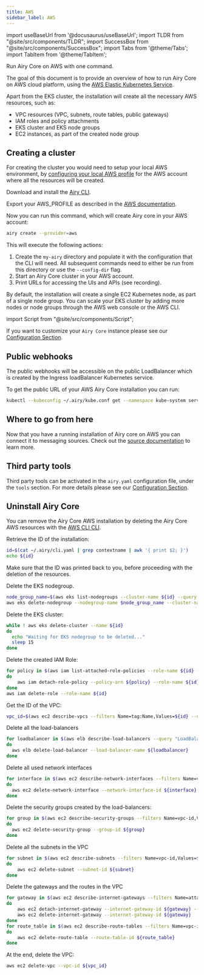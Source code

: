 ```yaml
---
title: AWS
sidebar_label: AWS
---
```


import useBaseUrl from '@docusaurus/useBaseUrl';
import TLDR from "@site/src/components/TLDR";
import SuccessBox from "@site/src/components/SuccessBox";
import Tabs from '@theme/Tabs';
import TabItem from '@theme/TabItem';

<TLDR>

Run Airy Core on AWS with one command.

</TLDR>

The goal of this document is to provide an overview of how to run Airy Core on
AWS cloud platform, using the [AWS Elastic Kubernetes Service](https://aws.amazon.com/eks/).

Apart from the EKS cluster, the installation will create all the necessary AWS resources, such as:

- VPC resources (VPC, subnets, route tables, public gateways)
- IAM roles and policy attachments
- EKS cluster and EKS node groups
- EC2 instances, as part of the created node group

## Creating a cluster

For creating the cluster you would need to setup your local AWS environment, by [configuring your local AWS profile](https://docs.aws.amazon.com/cli/latest/userguide/cli-configure-quickstart.html) for the AWS account where all the resources will be created.

Download and install the [Airy CLI](cli/installation.md).

Export your AWS_PROFILE as described in the [AWS documentation](https://docs.aws.amazon.com/cli/latest/userguide/cli-configure-profiles.html).

Now you can run this command, which will create Airy core in your AWS account:

```bash
airy create --provider=aws
```

This will execute the following actions:
1. Create the `my-airy` directory and populate it with the configuration that the CLI will need. All subsequent commands need to either be run from this directory or use the `--config-dir` flag.
2. Start an Airy Core cluster in your AWS account.
3. Print URLs for accessing the UIs and APIs (see recording).

By default, the installation will create a single EC2 Kubernetes node, as part of a single node group. You can scale your EKS cluster by adding more nodes or node groups through the AWS web console or the AWS CLI.

import Script from "@site/src/components/Script";

<Script data-cols="120" data-rows="32" id="asciicast-PR1ZSQICDMm9JhtzJIVdg9HQX" src="https://asciinema.org/a/PR1ZSQICDMm9JhtzJIVdg9HQX.js"></Script>

If you want to customize your `Airy Core` instance please see our [Configuration Section](configuration.md).

## Public webhooks

The public webhooks will be accessible on the public LoadBalancer which is
created by the Ingress loadBalancer Kubernetes service.

To get the public URL of your AWS Airy Core installation you can run:

```sh
kubectl --kubeconfig ~/.airy/kube.conf get --namespace kube-system service traefik --output jsonpath='{.status.loadBalancer.ingress[0].hostname}'
```

## Where to go from here

Now that you have a running installation of Airy core on AWS you can connect it to messaging sources. Check out the
[source documentation](/sources/introduction.md) to learn more.

## Third party tools

Third party tools can be activated in the `airy.yaml` configuration file, under the `tools` section.
For more details please see our [Configuration Section](configuration.md).

## Uninstall Airy Core

You can remove the Airy Core AWS installation by deleting the Airy Core AWS resources with the [AWS CLI CLI](https://docs.aws.amazon.com/cli/latest/userguide/install-cliv2.html).

Retrieve the ID of the installation:

```sh
id=$(cat ~/.airy/cli.yaml | grep contextname | awk '{ print $2; }')
echo ${id}
```

Make sure that the ID was printed back to you, before proceeding with the deletion of the resources.

Delete the EKS nodegroup.

```sh
node_group_name=$(aws eks list-nodegroups --cluster-name ${id} --query 'nodegroups[0]' --output text)
aws eks delete-nodegroup --nodegroup-name $node_group_name --cluster-name ${id}
```

Delete the EKS cluster:

```sh
while ! aws eks delete-cluster --name ${id}
do
  echo "Waiting for EKS nodegroup to be deleted..."
  sleep 15
done
```

Delete the created IAM Role:

```sh
for policy in $(aws iam list-attached-role-policies --role-name ${id} --query 'AttachedPolicies[].PolicyArn' --output text)
do
    aws iam detach-role-policy --policy-arn ${policy} --role-name ${id}
done
aws iam delete-role --role-name ${id}
```

Get the ID of the VPC:

```sh
vpc_id=$(aws ec2 describe-vpcs --filters Name=tag:Name,Values=${id} --query 'Vpcs[0].VpcId' --output text)
```

Delete all the load-balancers

```sh
for loadbalancer in $(aws elb describe-load-balancers --query "LoadBalancerDescriptions[?VPCId=='${vpc_id}'].LoadBalancerName" --output text)
do
  aws elb delete-load-balancer --load-balancer-name ${loadbalancer}
done
```

Delete all used network interfaces

```sh
for interface in $(aws ec2 describe-network-interfaces --filters Name=vpc-id,Values=${vpc_id} --query 'NetworkInterfaces[].NetworkInterfaceId' --output text)
do
  aws ec2 delete-network-interface --network-interface-id ${interface}
done
```

Delete the security groups created by the load-balancers:

```sh
for group in $(aws ec2 describe-security-groups --filters Name=vpc-id,Values=${vpc_id} --filters Name=tag-key,Values=kubernetes.io/cluster/${id} --query 'SecurityGroups[].GroupId' --output text)
do
  aws ec2 delete-security-group --group-id ${group}
done
```

Delete all the subnets in the VPC

```sh
for subnet in $(aws ec2 describe-subnets --filters Name=vpc-id,Values=${vpc_id} --query 'Subnets[].SubnetId' --output text)
do
    aws ec2 delete-subnet --subnet-id ${subnet}
done
```

Delete the gateways and the routes in the VPC

```sh
for gateway in $(aws ec2 describe-internet-gateways --filters Name=attachment.vpc-id,Values=${vpc_id} --query 'InternetGateways[].InternetGatewayId' --output text)
do
    aws ec2 detach-internet-gateway --internet-gateway-id ${gateway} --vpc-id ${vpc_id}
    aws ec2 delete-internet-gateway --internet-gateway-id ${gateway}
done
for route_table in $(aws ec2 describe-route-tables --filters Name=vpc-id,Values=${vpc_id} --query 'RouteTables[].RouteTableId' --output text)
do
    aws ec2 delete-route-table --route-table-id ${route_table}
done
```

At the end, delete the VPC:

```sh
aws ec2 delete-vpc --vpc-id ${vpc_id}
```
